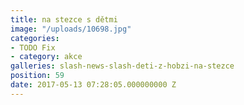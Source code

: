```yaml
---
title: na stezce s dětmi
image: "/uploads/10698.jpg"
categories:
- TODO Fix
- category: akce
galleries: slash-news-slash-deti-z-hobzi-na-stezce
position: 59
date: 2017-05-13 07:28:05.000000000 Z
---
```

